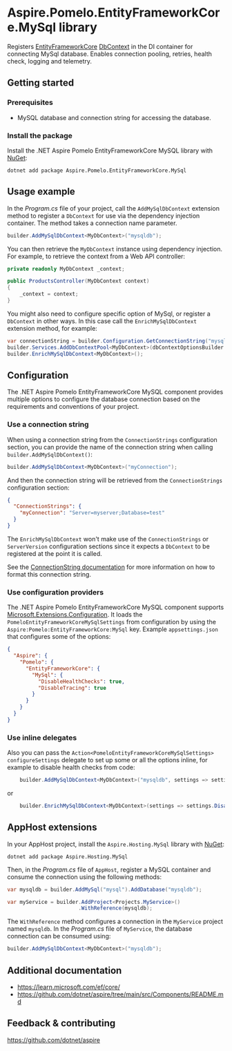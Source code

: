 # Aspire.Pomelo.EntityFrameworkCore.MySql library

Registers [EntityFrameworkCore](https://learn.microsoft.com/ef/core/) [DbContext](https://learn.microsoft.com/dotnet/api/microsoft.entityframeworkcore.dbcontext) in the DI container for connecting MySql database. Enables connection pooling, retries, health check, logging and telemetry.

## Getting started

### Prerequisites

- MySQL database and connection string for accessing the database.

### Install the package

Install the .NET Aspire Pomelo EntityFrameworkCore MySQL library with [NuGet](https://www.nuget.org):

```dotnetcli
dotnet add package Aspire.Pomelo.EntityFrameworkCore.MySql
```

## Usage example

In the _Program.cs_ file of your project, call the `AddMySqlDbContext` extension method to register a `DbContext` for use via the dependency injection container. The method takes a connection name parameter.

```csharp
builder.AddMySqlDbContext<MyDbContext>("mysqldb");
```

You can then retrieve the `MyDbContext` instance using dependency injection. For example, to retrieve the context from a Web API controller:

```csharp
private readonly MyDbContext _context;

public ProductsController(MyDbContext context)
{
    _context = context;
}
```

You might also need to configure specific option of MySql, or register a `DbContext` in other ways. In this case call the `EnrichMySqlDbContext` extension method, for example:

```csharp
var connectionString = builder.Configuration.GetConnectionString("mysqldb");
builder.Services.AddDbContextPool<MyDbContext>(dbContextOptionsBuilder => dbContextOptionsBuilder.UseMySql(connectionString, serverVersion));
builder.EnrichMySqlDbContext<MyDbContext>();
```

## Configuration

The .NET Aspire Pomelo EntityFrameworkCore MySQL component provides multiple options to configure the database connection based on the requirements and conventions of your project.

### Use a connection string

When using a connection string from the `ConnectionStrings` configuration section, you can provide the name of the connection string when calling `builder.AddMySqlDbContext()`:

```csharp
builder.AddMySqlDbContext<MyDbContext>("myConnection");
```

And then the connection string will be retrieved from the `ConnectionStrings` configuration section:

```json
{
  "ConnectionStrings": {
    "myConnection": "Server=myserver;Database=test"
  }
}
```

The `EnrichMySqlDbContext` won't make use of the `ConnectionStrings` or `ServerVersion` configuration sections since it expects a `DbContext` to be registered at the point it is called.

See the [ConnectionString documentation](https://mysqlconnector.net/connection-options/) for more information on how to format this connection string.

### Use configuration providers

The .NET Aspire Pomelo EntityFrameworkCore MySQL component supports [Microsoft.Extensions.Configuration](https://learn.microsoft.com/dotnet/api/microsoft.extensions.configuration).
It loads the `PomeloEntityFrameworkCoreMySqlSettings` from configuration by using the `Aspire:Pomelo:EntityFrameworkCore:MySql` key.
Example `appsettings.json` that configures some of the options:

```json
{
  "Aspire": {
    "Pomelo": {
      "EntityFrameworkCore": {
        "MySql": {
          "DisableHealthChecks": true,
          "DisableTracing": true
        }
      }
    }
  }
}
```

### Use inline delegates

Also you can pass the `Action<PomeloEntityFrameworkCoreMySqlSettings> configureSettings` delegate to set up some or all the options inline, for example to disable health checks from code:

```csharp
    builder.AddMySqlDbContext<MyDbContext>("mysqldb", settings => settings.DisableHealthChecks = true);
```

or

```csharp
    builder.EnrichMySqlDbContext<MyDbContext>(settings => settings.DisableHealthChecks = true);
```

## AppHost extensions

In your AppHost project, install the `Aspire.Hosting.MySql` library with [NuGet](https://www.nuget.org):

```dotnetcli
dotnet add package Aspire.Hosting.MySql
```

Then, in the _Program.cs_ file of `AppHost`, register a MySQL container and consume the connection using the following methods:

```csharp
var mysqldb = builder.AddMySql("mysql").AddDatabase("mysqldb");

var myService = builder.AddProject<Projects.MyService>()
                       .WithReference(mysqldb);
```

The `WithReference` method configures a connection in the `MyService` project named `mysqldb`.
In the _Program.cs_ file of `MyService`, the database connection can be consumed using:

```csharp
builder.AddMySqlDbContext<MyDbContext>("mysqldb");
```

## Additional documentation

* https://learn.microsoft.com/ef/core/
* https://github.com/dotnet/aspire/tree/main/src/Components/README.md

## Feedback & contributing

https://github.com/dotnet/aspire
